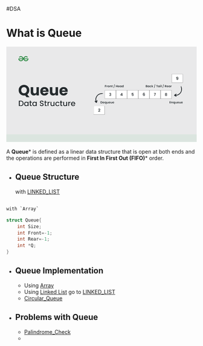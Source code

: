 #DSA 
# What is **Queue**

![Queue](/IMGS/Queue.png)

A **Queue*** is defined as a linear data structure that is open at both ends and the operations are performed in **First In First Out (FIFO)*** order.

- ## **Queue** Structure
	
	with [LINKED_LIST](LINKED_LIST.md)
	
```c++

```
	
	with `Array`
	
```c++
struct Queue{
	int Size;
	int Front=-1;
	int Rear=-1;
	int *Q;
}
```

- ## **Queue** Implementation
	- Using [Array](Queue_with_Array.md)
	- Using [Linked List](Queue_with_LL.md)
		go to [LINKED_LIST](LINKED_LIST.md)
	- [Circular_Queue](Circular_Queue.md)

- ## Problems with Queue
	- [Palindrome_Check](PalindromeCheck_Stack&Queue.md)
	- 

